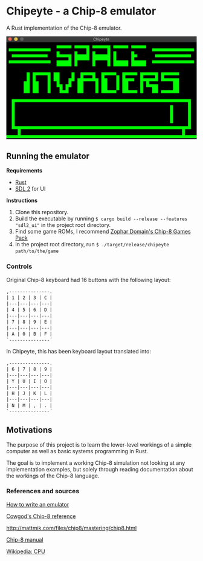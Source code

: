 # Chipeyte - a Chip-8 emulator

A Rust implementation of the Chip-8 emulator.

![Chipeyte running Space Invaders](./docs/images/chipeyte.png)

## Running the emulator

**Requirements**

- [Rust](https://www.rust-lang.org/)
- [SDL 2](https://www.libsdl.org/download-2.0.php) for UI

**Instructions**

1. Clone this repository.
2. Build the executable by running `$ cargo build --release --features "sdl2_ui"` in the project root directory.
3. Find some game ROMs, I recommend [Zophar Domain's Chip-8 Games Pack](https://www.zophar.net/pdroms/chip8/chip-8-games-pack.html)
4. In the project root directory, run `$ ./target/release/chipeyte path/to/the/game`

### Controls

Original Chip-8 keyboard had 16 buttons with the following layout:

``` asciidoc
,---------------.
| 1 | 2 | 3 | C |
|---|---|---|---|
| 4 | 5 | 6 | D |
|---|---|---|---|
| 7 | 8 | 9 | E |
|---|---|---|---|
| A | 0 | B | F |
`---------------´
```

In Chipeyte, this has been keyboard layout translated into:

``` asciidoc
,---------------.
| 6 | 7 | 8 | 9 |
|---|---|---|---|
| Y | U | I | O |
|---|---|---|---|
| H | J | K | L |
|---|---|---|---|
| N | M | , | . |
`---------------´
```

## Motivations

The purpose of this project is to learn the lower-level workings of a simple computer as well as basic systems programming in Rust.

The goal is to implement a working Chip-8 simulation not looking at any implementation examples, but solely through reading documentation about the workings of the Chip-8 language.

### References and sources

[How to write an emulator](http://www.emulation.org/EMUL8/HOWTO.html)

[Cowgod's Chip-8 reference](http://devernay.free.fr/hacks/chip8/C8TECH10.HTM)

<http://mattmik.com/files/chip8/mastering/chip8.html>

[Chip-8 manual](https://storage.googleapis.com/wzukusers/user-34724694/documents/5c83d6a5aec8eZ0cT194/CHIP-8%20Classic%20Manual%20Rev%201.3.pdf)

[Wikipedia: CPU](https://en.wikipedia.org/wiki/Central_processing_unit)

